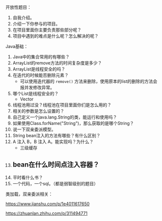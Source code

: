 开放性题目：

1. 自我介绍。
2. 介绍一下你参与的项目。
3. 在项目里面你主要负责那些部分呢？
4. 项目中遇到的难点是什么呢？怎么解决的呢？

Java基础：

1. Java中的集合常用的有哪些？
2. ArrayList的remove方法的时间复杂度是多少？
3. ArrayList是线程安全的吗？
4. 在迭代的时候能否删除元素？
   - 可以使用迭代器的 `remove()` 方法来删除，使用原本的list的删除的方法会报并发修改异常。
5. 哪个List是线程安全的？
   - Vector
6. 线程池用过没？线程池在项目里面你们是怎么用的？
7. 相关的参数是怎么设置的？
8. 自己定义一个java.lang.String的类，能运行和使用吗？
9. 如果使用Class.forName("String")，那么获取的是哪个String？
10. 说一下双亲委派模型。
11. String bean注入的方法有哪些？有什么区别？
12. A 注入 B，B 注入 A。能实现吗？为什么？
    - 三级缓存
13. bean在什么时间点注入容器？
    - 
14. 平时看什么书？
15. 一个代码，一个sql。（都是弱智级别的题目）



类加载，双亲委派相关：

https://www.jianshu.com/p/1e4011617650

https://zhuanlan.zhihu.com/p/311494771
